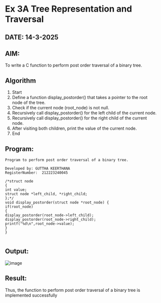 # Ex 3A Tree Representation and Traversal
## DATE: 14-3-2025
## AIM:
To write a C function to perform post order traversal of a binary tree.

## Algorithm
1. Start 
2. Define a function display_postorder() that takes a pointer to the root node of the tree. 
3. Check if the current node (root_node) is not null. 
4. Recursively call display_postorder() for the left child of the current node. 
5. Recursively call display_postorder() for the right child of the current node. 
6. After visiting both children, print the value of the current node. 
7. End 

## Program:
```
Program to perform post order traversal of a binary tree.

Developed by: GUTTHA KEERTHANA
RegisterNumber:  212223240045
 
/*struct node 
{ 
int value; 
struct node *left_child, *right_child; 
};*/ 
void display_postorder(struct node *root_node) { 
if(root_node) 
{ 
display_postorder(root_node->left_child); 
display_postorder(root_node->right_child); 
printf("%d\n",root_node->value); 
} 
} 


```

## Output:

![image](https://github.com/user-attachments/assets/522e8111-c2fa-4112-818d-80c81a2f94a5)


## Result:
Thus, the function to perform post order traversal of a binary tree is implemented successfully
